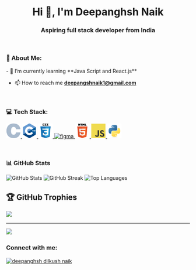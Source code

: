 <h1 align="center">Hi 👋, I'm Deepanghsh Naik</h1>
<h3 align="center">Aspiring full stack developer from India</h3>
<br>
<h3 align="left">💫 About Me:</h3>
- 🌱 I’m currently learning **Java Script and React.js**

- 📫 How to reach me **deepangshnaik1@gmail.com**

<br>

<h3 align="left">💻 Tech Stack:</h3>
<p align="left"> <a href="https://www.cprogramming.com/" target="_blank" rel="noreferrer"> <img src="https://raw.githubusercontent.com/devicons/devicon/master/icons/c/c-original.svg" alt="c" width="40" height="40"/> </a> <a href="https://www.w3schools.com/cpp/" target="_blank" rel="noreferrer"> <img src="https://raw.githubusercontent.com/devicons/devicon/master/icons/cplusplus/cplusplus-original.svg" alt="cplusplus" width="40" height="40"/> </a> <a href="https://www.w3schools.com/css/" target="_blank" rel="noreferrer"> <img src="https://raw.githubusercontent.com/devicons/devicon/master/icons/css3/css3-original-wordmark.svg" alt="css3" width="40" height="40"/> </a> <a href="https://www.figma.com/" target="_blank" rel="noreferrer"> <img src="https://www.vectorlogo.zone/logos/figma/figma-icon.svg" alt="figma" width="40" height="40"/> </a> <a href="https://www.w3.org/html/" target="_blank" rel="noreferrer"> <img src="https://raw.githubusercontent.com/devicons/devicon/master/icons/html5/html5-original-wordmark.svg" alt="html5" width="40" height="40"/> </a> <a href="https://developer.mozilla.org/en-US/docs/Web/JavaScript" target="_blank" rel="noreferrer"> <img src="https://raw.githubusercontent.com/devicons/devicon/master/icons/javascript/javascript-original.svg" alt="javascript" width="40" height="40"/> </a> <a href="https://www.python.org" target="_blank" rel="noreferrer"> <img src="https://raw.githubusercontent.com/devicons/devicon/master/icons/python/python-original.svg" alt="python" width="40" height="40"/> </a> </p>
<br>

<h3>📊 GitHub Stats</h3>
<div class="stats-container">
  <img src="https://github-readme-stats.vercel.app/api?username=Deepanghsh&theme=tokyonight&hide_border=false&include_all_commits=false&count_private=false" alt="GitHub Stats">
  
  <img src="https://github-readme-streak-stats.herokuapp.com/?user=Deepanghsh&theme=tokyonight&hide_border=false" alt="GitHub Streak">
  
  <img src="https://github-readme-stats.vercel.app/api/top-langs/?username=Deepanghsh&theme=tokyonight&hide_border=false&include_all_commits=false&count_private=false&layout=compact" alt="Top Languages">
</div>

## 🏆 GitHub Trophies
![](https://github-profile-trophy.vercel.app/?username=Deepanghsh&no-frame=false&no-bg=false&margin-w=4)

---
[![](https://visitcount.itsvg.in/api?id=Deepanghsh&icon=0&color=0)](https://visitcount.itsvg.in)

<h3 align="left">Connect with me:</h3>
<p align="left">
<a href="https://linkedin.com/in/deepanghsh dilkush naik" target="blank"><img align="center" src="https://raw.githubusercontent.com/rahuldkjain/github-profile-readme-generator/master/src/images/icons/Social/linked-in-alt.svg" alt="deepanghsh dilkush naik" height="30" width="40" /></a>
</p>

